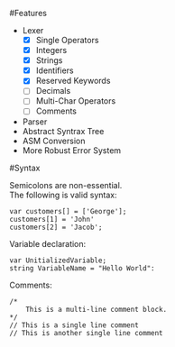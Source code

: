 #Features
* Lexer
    * [X] Single Operators
    * [X] Integers
    * [X] Strings
    * [X] Identifiers
    * [X] Reserved Keywords
    * [ ] Decimals
    * [ ] Multi-Char Operators
    * [ ] Comments
* Parser
* Abstract Syntrax Tree
* ASM Conversion
* More Robust Error System


#Syntax

Semicolons are non-essential.\
The following is valid syntax:
```
var customers[] = ['George'];
customers[1] = 'John'
customers[2] = 'Jacob';
```

Variable declaration: 
```
var UnitializedVariable;
string VariableName = "Hello World":
```

Comments:
```
/*
    This is a multi-line comment block.
*/
// This is a single line comment
// This is another single line comment
```




